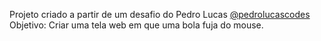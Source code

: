 Projeto criado a partir de um desafio do Pedro Lucas [@pedrolucascodes](https://github.com/pedrolucascodes)
Objetivo: Criar uma tela web em que uma bola fuja do mouse.
